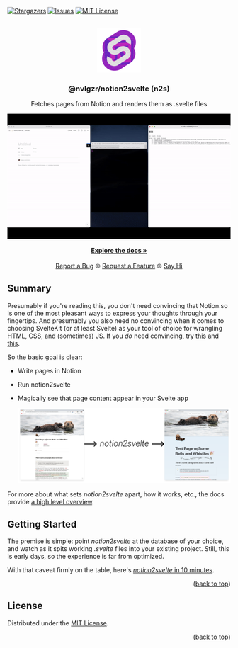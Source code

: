<div id="top"></div>

<!-- PROJECT SHIELDS -->
<!-- [![Contributors][contributors-shield]][contributors-url] -->
<!-- [![Forks][forks-shield]][forks-url] -->

[![Stargazers][stars-shield]][stars-url]
[![Issues][issues-shield]][issues-url]
[![MIT License][license-shield]][license-url]

<!-- PROJECT LOGO -->
<br />
<div align="center">
  <a href="https://github.com/nvlgzr/notion2svelte">
    <img src="notion2svelte.png" alt="Simple mashup of Notion & Svelte logos" width="100" height="100">
  </a>

  <h3 align="center">@nvlgzr/notion2svelte (n2s)</h3>
</div>
<div align="center">
  <p align="center">
    Fetches pages from Notion and renders them as .svelte files
  </p>

![Notion → notion2svelte → .svelte file](notion2svelte-demo.gif)

  <p align="center">
    <a href="https://notion2svelte.vercel.app/"><strong>Explore the docs »</strong></a>
    <br />
    <br />
    <a href="https://github.com/nvlgzr/notion2svelte/issues">Report a Bug</a>
    ֍
    <a href="https://github.com/nvlgzr/notion2svelte/discussions/1">Request a Feature</a>
    ֍
    <a href="https://github.com/nvlgzr/notion2svelte/discussions/1">Say Hi</a>
  </p>
</div>

<!-- ABOUT THE PROJECT -->

## Summary

Presumably if you're reading this, you don't need convincing that Notion.so is one of the most pleasant ways to express your thoughts through your fingertips. And presumably you also need no convincing when it comes to choosing SvelteKit (or at least Svelte) as your tool of choice for wrangling HTML, CSS, and (sometimes) JS. If you _do_ need convincing, try [this](https://www.google.com/search?q=why+i+love+svelte&rlz=1C5CHFA_enUS824US824&oq=why+i+love+svelte&aqs=chrome..69i57j33i22i29i30.2331j0j7&sourceid=chrome&ie=UTF-8) and [this](https://www.google.com/search?q=why+i+love+notion&rlz=1C5CHFA_enUS824US824&ei=cXimYbmsMJW70PEPtc6GmAI&ved=0ahUKEwj5qNma5sD0AhWVHTQIHTWnASMQ4dUDCA8&uact=5&oq=why+i+love+notion&gs_lcp=Cgdnd3Mtd2l6EAMyBQgAEIAEOgcIABBHELADOgUILhCABDoGCAAQFhAeSgQIQRgAUK8NWN0RYNgUaAJwAngAgAFhiAHmA5IBATaYAQCgAQHIAQjAAQE&sclient=gws-wiz).

So the basic goal is clear:

- Write pages in Notion
- Run notion2svelte
- Magically see that page content appear in your Svelte app

  ![Page in Notion → notion2svelte → ready-to-render .svelte file](notion2svelte-demo.png)

For more about what sets _notion2svelte_ apart, how it works, etc., the docs provide [a high level overview](https://notion2svelte.vercel.app).

<!-- GETTING STARTED -->

## Getting Started

The premise is simple: point _notion2svelte_ at the database of your choice, and watch as it spits working _.svelte_ files into your existing project. Still, this is early days, so the experience is far from optimized.

With that caveat firmly on the table, here's [_notion2svelte_ in 10 minutes](https://www.youtube.com/watch?v=xvV8-R_uUHg&t=12s).

<p align="right">(<a href="#top">back to top</a>)</p>

<!-- LICENSE -->

## License

Distributed under the [MIT License](LICENSE).

<p align="right">(<a href="#top">back to top</a>)</p>

<!-- MARKDOWN LINKS & IMAGES -->
<!-- https://www.markdownguide.org/basic-syntax/#reference-style-links -->

[contributors-shield]: https://img.shields.io/github/contributors/nvlgzr/notion2svelte.svg?style=for-the-badge
[contributors-url]: https://github.com/nvlgzr/notion2svelte/graphs/contributors
[forks-shield]: https://img.shields.io/github/forks/nvlgzr/notion2svelte.svg?style=for-the-badge
[forks-url]: https://github.com/nvlgzr/notion2svelte/network/members
[stars-shield]: https://img.shields.io/github/stars/nvlgzr/notion2svelte.svg?style=for-the-badge
[stars-url]: https://github.com/nvlgzr/notion2svelte/stargazers
[issues-shield]: https://img.shields.io/github/issues/nvlgzr/notion2svelte.svg?style=for-the-badge
[issues-url]: https://github.com/nvlgzr/notion2svelte/issues
[license-shield]: https://img.shields.io/github/license/nvlgzr/notion2svelte.svg?style=for-the-badge
[license-url]: https://github.com/nvlgzr/notion2svelte/blob/main/LICENSE
